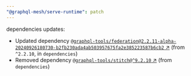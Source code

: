 ```yaml
---
"@graphql-mesh/serve-runtime": patch
---
```

dependencies updates:
  - Updated dependency [`@graphql-tools/federation@2.2.11-alpha-20240926180730-b2fb230ada4ab503957675fa2e385223587b6cb2` ↗︎](https://www.npmjs.com/package/@graphql-tools/federation/v/2.2.11) (from `^2.2.10`, in `dependencies`)
  - Removed dependency [`@graphql-tools/stitch@^9.2.10` ↗︎](https://www.npmjs.com/package/@graphql-tools/stitch/v/9.2.10) (from `dependencies`)
